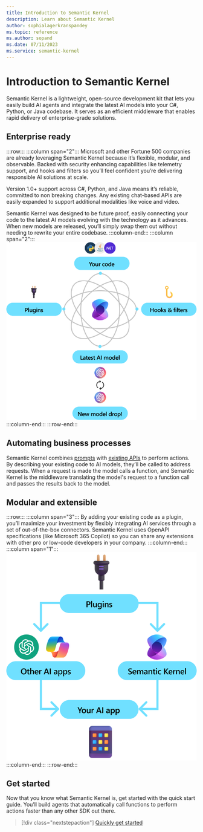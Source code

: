 ```yaml
---
title: Introduction to Semantic Kernel
description: Learn about Semantic Kernel
author: sophialagerkranspandey
ms.topic: reference
ms.author: sopand
ms.date: 07/11/2023
ms.service: semantic-kernel
---
```


# Introduction to Semantic Kernel
Semantic Kernel is a lightweight, open-source development kit that lets you easily build AI agents and integrate the latest AI models into your C#, Python, or Java codebase. It serves as an efficient middleware that enables rapid delivery of enterprise-grade solutions.

## Enterprise ready
:::row:::
    :::column span="2":::
Microsoft and other Fortune 500 companies are already leveraging  Semantic Kernel because it’s flexible, modular, and observable. Backed with security enhancing capabilities like telemetry support, and hooks and filters so you’ll feel confident you’re delivering responsible AI solutions at scale. 
    
Version 1.0+ support across C#, Python, and Java means it’s reliable, committed to non breaking changes. Any existing chat-based APIs are easily expanded to support additional modalities like voice and video.

Semantic Kernel was designed to be future proof, easily connecting your code to the latest AI models evolving with the technology as it advances. When new models are released, you’ll simply swap them out without needing to rewrite your entire codebase.
    :::column-end:::
    :::column span="2":::
    ![Intro Image](../media/enterprise-ready.png)
    :::column-end:::
:::row-end:::

## Automating business processes 
Semantic Kernel combines [prompts](../concepts/prompts.md) with [existing APIs](../concepts/plugins.md) to perform actions. By describing your existing code to AI models, they’ll be called to address requests. When a request is made the model calls a function, and Semantic Kernel is the middleware translating the model's request to a function call and passes the results back to the model.

## Modular and extensible
:::row:::
    :::column span="3":::
By adding your existing code as a plugin, you’ll maximize your investment by flexibly integrating AI services through a set of out-of-the-box connectors. Semantic Kernel uses OpenAPI specifications (like Microsoft 365 Copilot) so you can share any extensions with other pro or low-code developers in your company.
 :::column-end:::
    :::column span="1":::
    ![Modular Extensibility](../media/Designed-for-modular-extensibility.png)
    :::column-end:::
:::row-end:::

## Get started
Now that you know what Semantic Kernel is, get started with the quick start guide. You’ll build agents that automatically call functions to perform actions faster than any other SDK out there.
> [!div class="nextstepaction"]
> [Quickly get started](../get-started/quick-start-guide.md)
